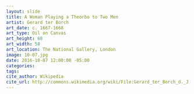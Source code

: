 ```yaml
---
layout: slide
title: A Woman Playing a Theorbo to Two Men
artist: Gerard ter Borch
art_date: c. 1667-1668
art_type: Oil on Canvas
art_height: 68
art_width: 58
art_location: The National Gallery, London
image: 10-07.jpg
date: 2016-10-07 12:00:00 -05:00
categories:
tags:
cite_author: Wikipedia
cite_url: http://commons.wikimedia.org/wiki/File:Gerard_ter_Borch_d._J._011.jpg
---
```

